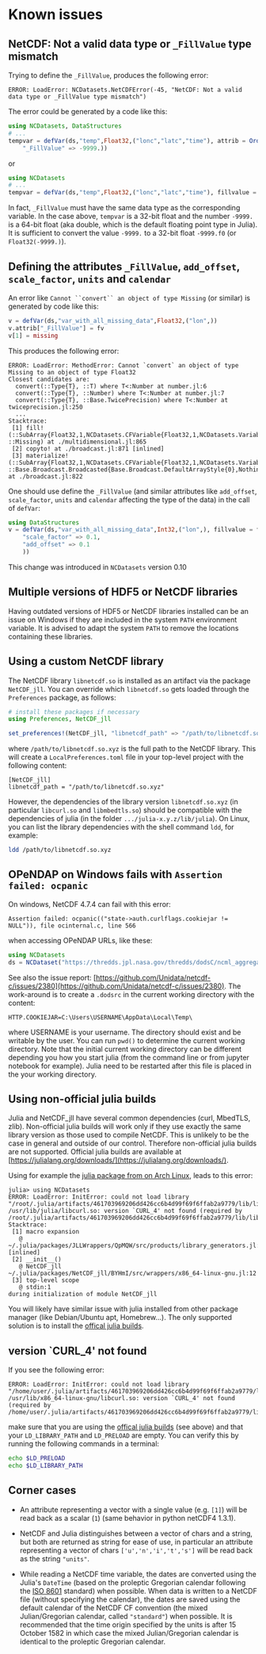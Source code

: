 # Known issues

## NetCDF: Not a valid data type or `_FillValue` type mismatch

Trying to define the `_FillValue`, produces the following error:

```
ERROR: LoadError: NCDatasets.NetCDFError(-45, "NetCDF: Not a valid data type or _FillValue type mismatch")
```

The error could be generated by a code like this:

```julia
using NCDatasets, DataStructures
# ...
tempvar = defVar(ds,"temp",Float32,("lonc","latc","time"), attrib = OrderedDict(
    "_FillValue" => -9999.))
```

or

```julia
using NCDatasets
# ...
tempvar = defVar(ds,"temp",Float32,("lonc","latc","time"), fillvalue = -9999.)
```

In fact, `_FillValue` must have the same data type as the corresponding variable. In the case above, `tempvar` is a 32-bit float and the number `-9999.` is a 64-bit float (aka double, which is the default floating point type in Julia). It is sufficient to convert the value `-9999.` to a 32-bit float `-9999.f0` (or `Float32(-9999.)`).


## Defining the attributes `_FillValue`, `add_offset`, `scale_factor`, `units` and `calendar`

An error like `Cannot ``convert`` an object of type Missing` (or similar) is generated by code like this:

```julia
v = defVar(ds,"var_with_all_missing_data",Float32,("lon",))
v.attrib["_FillValue"] = fv
v[1] = missing
```

This produces the following error:

```
ERROR: LoadError: MethodError: Cannot `convert` an object of type Missing to an object of type Float32
Closest candidates are:
  convert(::Type{T}, ::T) where T<:Number at number.jl:6
  convert(::Type{T}, ::Number) where T<:Number at number.jl:7
  convert(::Type{T}, ::Base.TwicePrecision) where T<:Number at twiceprecision.jl:250
  ...
Stacktrace:
 [1] fill!(::SubArray{Float32,1,NCDatasets.CFVariable{Float32,1,NCDatasets.Variable{Float32,1},NCDatasets.Attributes},Tuple{UnitRange{Int64}},false}, ::Missing) at ./multidimensional.jl:865
 [2] copyto! at ./broadcast.jl:871 [inlined]
 [3] materialize!(::SubArray{Float32,1,NCDatasets.CFVariable{Float32,1,NCDatasets.Variable{Float32,1},NCDatasets.Attributes},Tuple{UnitRange{Int64}},false}, ::Base.Broadcast.Broadcasted{Base.Broadcast.DefaultArrayStyle{0},Nothing,typeof(identity),Tuple{Base.RefValue{Missing}}}) at ./broadcast.jl:822
```

One should use define the `_FillValue` (and similar attributes like `add_offset`, `scale_factor`, `units` and `calendar` affecting the type of the data) in the call of `defVar`:

```julia
using DataStructures
v = defVar(ds,"var_with_all_missing_data",Int32,("lon",), fillvalue = fv, attrib = OrderedDict(
    "scale_factor" => 0.1,
    "add_offset" => 0.1
    ))
```

This change was introduced in `NCDatasets` version 0.10

## Multiple versions of HDF5 or NetCDF libraries

Having outdated versions of HDF5 or NetCDF libraries installed can be an issue on Windows if they are included in the system `PATH` environment variable. It is advised to adapt the system `PATH` to remove the locations containing these libraries.


## Using a custom NetCDF library

The NetCDF library `libnetcdf.so` is installed as an artifact via the package `NetCDF_jll`.
You can override which `libnetcdf.so` gets loaded through the `Preferences` package, as follows:

``` julia
# install these packages if necessary
using Preferences, NetCDF_jll

set_preferences!(NetCDF_jll, "libnetcdf_path" => "/path/to/libnetcdf.so.xyz")
```

where `/path/to/libnetcdf.so.xyz` is the full path to the NetCDF library.
This will create a `LocalPreferences.toml` file in your top-level project with the following content:

```
[NetCDF_jll]
libnetcdf_path = "/path/to/libnetcdf.so.xyz"
```

However, the dependencies of the library version `libnetcdf.so.xyz` (in particular `libcurl.so` and `libmbedtls.so`) should be compatible with the dependencies of julia (in the folder `.../julia-x.y.z/lib/julia`). On Linux, you can list the library dependencies with the shell command `ldd`, for example:

``` bash
ldd /path/to/libnetcdf.so.xyz
```


## OPeNDAP on Windows fails with `Assertion failed: ocpanic`

On windows, NetCDF 4.7.4 can fail with this error:

```
Assertion failed: ocpanic(("state->auth.curlflags.cookiejar != NULL")), file ocinternal.c, line 566
```

when accessing OPeNDAP URLs, like these:

```julia
using NCDatasets
ds = NCDataset("https://thredds.jpl.nasa.gov/thredds/dodsC/ncml_aggregation/OceanTemperature/modis/terra/11um/4km/aggregate__MODIS_TERRA_L3_SST_THERMAL_DAILY_4KM_DAYTIME_V2019.0.ncml#fillmismatch")
```

See also the issue report: [https://github.com/Unidata/netcdf-c/issues/2380](https://github.com/Unidata/netcdf-c/issues/2380).
The work-around is to create a `.dodsrc` in the current working directory with the content:

```
HTTP.COOKIEJAR=C:\Users\USERNAME\AppData\Local\Temp\
```

where USERNAME is your username. The directory should exist and be writable by the user.
You can run `pwd()` to determine the current working directory. Note that the initial current working directory
can be different depending you how you start julia (from the command line or from jupyter notebook for example).
Julia need to be restarted after this file is placed in the your working directory.

## Using non-official julia builds

Julia and NetCDF_jll have several common dependencies (curl, MbedTLS, zlib).
Non-official julia builds will work only if they use exactly the same library version as those used to compile NetCDF. This is unlikely to be the case in general and outside of our control. Therefore non-official julia builds are not supported.
Official julia builds are available at [https://julialang.org/downloads/](https://julialang.org/downloads/).

Using for example the [julia package from on Arch Linux](https://wiki.archlinux.org/title/Julia), leads to this error:

```
julia> using NCDatasets
ERROR: LoadError: InitError: could not load library "/root/.julia/artifacts/461703969206dd426cc6b4d99f69f6ffab2a9779/lib/libnetcdf.so"
/usr/lib/julia/libcurl.so: version `CURL_4' not found (required by /root/.julia/artifacts/461703969206dd426cc6b4d99f69f6ffab2a9779/lib/libnetcdf.so)
Stacktrace:
 [1] macro expansion
   @ ~/.julia/packages/JLLWrappers/QpMQW/src/products/library_generators.jl:54 [inlined]
 [2] __init__()
   @ NetCDF_jll ~/.julia/packages/NetCDF_jll/BYHmI/src/wrappers/x86_64-linux-gnu.jl:12
 [3] top-level scope
   @ stdin:1
during initialization of module NetCDF_jll
```

You will likely have similar issue with julia installed from other package manager (like Debian/Ubuntu apt, Homebrew...). The only supported solution is to install
the [offical julia builds](https://julialang.org/downloads/).


## version `CURL_4' not found

If you see the following error:

```
ERROR: LoadError: InitError: could not load library "/home/user/.julia/artifacts/461703969206dd426cc6b4d99f69f6ffab2a9779/lib/libnetcdf.so"
/usr/lib/x86_64-linux-gnu/libcurl.so: version `CURL_4' not found (required by /home/user/.julia/artifacts/461703969206dd426cc6b4d99f69f6ffab2a9779/lib/libnetcdf.so)
```

make sure that you are using the [offical julia builds](https://julialang.org/downloads/) (see above) and that your `LD_LIBRARY_PATH` and `LD_PRELOAD` are empty.
You can verify this by running the following commands in a terminal:

```bash
echo $LD_PRELOAD
echo $LD_LIBRARY_PATH
```



## Corner cases


* An attribute representing a vector with a single value (e.g. `[1]`) will be read back as a scalar (`1`) (same behavior in python netCDF4 1.3.1).

* NetCDF and Julia distinguishes between a vector of chars and a string, but both are returned as string for ease of use, in particular an attribute representing a vector of chars `['u','n','i','t','s']` will be read back as the string `"units"`.

* While reading a NetCDF time variable, the dates are converted using the Julia's `DateTime` (based on the proleptic Gregorian calendar following the [ISO 8601](https://en.wikipedia.org/wiki/ISO_8601) standard) when possible. When data is written to a NetCDF file (without specifying the calendar), the dates are saved using the default calendar of the NetCDF CF convention (the mixed Julian/Gregorian calendar, called `"standard"`) when possible. It is recommended that the time origin specified by the units is after 15 October 1582 in which case the mixed Julian/Gregorian calendar is identical to the proleptic Gregorian calendar.
